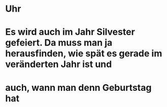 # Uhr
# Es wird auch im Jahr Silvester gefeiert. Da muss man ja herausfinden, wie spät es gerade im veränderten Jahr ist und
# auch, wann man denn Geburtstag hat

